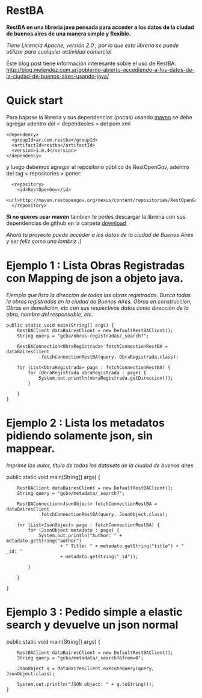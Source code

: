 ﻿RestBA
==========================

**RestBA en una libreria java pensada para acceder a los datos de la ciudad de buenos aires de una manera simple y flexible.**

*Tiene Licencia Apache, versión 2.0 , por lo que esta libreria se puede utilizar para cualquier actividad comercial*

Este blog post tiene información interesante sobre el uso de RestBA:
http://blog.melendez.com.ar/gobierno-abierto-accediendo-a-los-datos-de-la-ciudad-de-buenos-aires-usando-java/


Quick start
==========================

Para bajarse la libreria y sus dependencias (pocas) usando <a href="http://maven.apache.org/">maven</a> se debe agregar adentro  del < dependecies > del pom.xml
	
	<dependency>
	  <groupId>ar.com.restba</groupId>
	  <artifactId>restba</artifactId>
	  <version>1.0.4</version>
	</dependency>
	
y luego debemos agregar el repositorio público de RestOpenGov,
adentro del tag < repositories > poner:
	
	  <repository>
	    <id>RestOpenGov</id>
	    <url>http://maven.restopengov.org/nexus/content/repositories/RestOpenGov</url>
	  </repository>
	  
<b>Si no queres usar maven</b> tambien te podes descargar la libreria con sus dependencias de github
en la carpeta <a href="https://github.com/Nardoz/RestOpenGov/tree/develop/RestBA/download">download</a>

*Ahora tu proyecto puede acceder a los datos de la ciudad de Buenos Aires y ser feliz como una lombriz :)*


Ejemplo 1 : Lista Obras Registradas con Mapping de json a objeto java.
=========================================================================

 *Ejemplo que lista la dirección de todas las obras registradas. Busca todas la obras registradas en la ciudad de Buenos Aires. Obras en construcción, Obras en demolición, etc con sus respectivos datos como dirección de la obra, nombre del responsable, etc.*
  
	public static void main(String[] args) {
		RestBAClient dataBairesClient = new DefaultRestBAClient();
		String query = "gcba/obras-registradas/_search?";

		RestBAConnection<ObraRegistrada> fetchConnectionRestBA = dataBairesClient
				.fetchConnectionRestBA(query, ObraRegistrada.class);

		for (List<ObraRegistrada> page : fetchConnectionRestBA) {
			for (ObraRegistrada obraRegistrada : page) {
				System.out.println(obraRegistrada.getDireccion());
			}

		}
	}


Ejemplo 2 : Lista los metadatos pidiendo solamente json, sin mappear.
=========================================================================
*Imprime los autor, título de todos los datasets de la ciudad de buenos aires*

public static void main(String[] args) {

		RestBAClient dataBairesClient = new DefaultRestBAClient();
		String query = "gcba/metadata/_search?";

		RestBAConnection<JsonObject> fetchConnectionRestBA = dataBairesClient
				.fetchConnectionRestBA(query, JsonObject.class);

		for (List<JsonObject> page : fetchConnectionRestBA) {
			for (JsonObject metadato : page) {
				System.out.println("Author: " + metadato.getString("author")
						+ " Title: " + metadato.getString("title") + " _id: "
						+ metadato.getString("_id"));

			}

		}

	}


Ejemplo 3 : Pedido simple a elastic search y devuelve un json normal
=========================================================================

public static void main(String[] args) {

		RestBAClient dataBairesClient = new DefaultRestBAClient();
		String query = "gcba/metadata/_search?&from=0";

		JsonObject q = dataBairesClient.executeQuery(query, JsonObject.class);
		
		System.out.println("JSON object: " + q.toString());
	}
